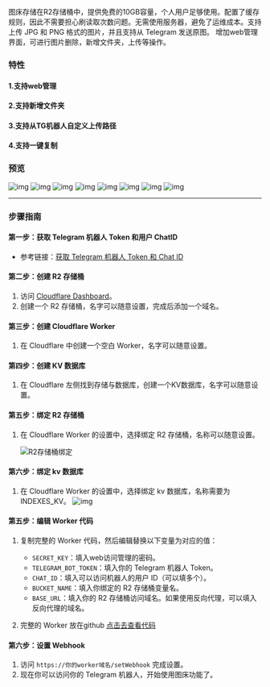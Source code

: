 
图床存储在R2存储桶中，提供免费的10GB容量，个人用户足够使用。配置了缓存规则，因此不需要担心刷读取次数问题。无需使用服务器，避免了运维成本。支持上传 JPG 和 PNG 格式的图片，并且支持从 Telegram 发送原图。
增加web管理界面，可进行图片删除，新增文件夹，上传等操作。
### 特性
#### 1.支持web管理
#### 2.支持新增文件夹
#### 3.支持从TG机器人自定义上传路径
#### 4.支持一键复制


### 预览

![img](https://r2.wuxie.de/blog/20250421_056f65e8.jpg)
![img](https://r2.wuxie.de/blog/20250421_d1067722.jpg)
![img](https://r2.wuxie.de/blog/20250421_5457937c.jpg)
![img](https://r2.wuxie.de/blog/20250421_80871627.jpg)
![img](https://r2.wuxie.de/blog/20250421_b948a084.jpg)
![img](https://r2.wuxie.de/blog/20250421_131cbad6.jpg)
![img](https://r2.wuxie.de/blog/20250421_1aba91c6.jpg)
![img](https://r2.wuxie.de/blog/20250421_732e1541.jpg)

---

### 步骤指南

#### 第一步：获取 Telegram 机器人 Token 和用户 ChatID
- 参考链接：[获取 Telegram 机器人 Token 和 Chat ID](https://blog.xiny.cc/archives/mTaUz0TW)

#### 第二步：创建 R2 存储桶
1. 访问 [Cloudflare Dashboard](https://dash.cloudflare.com/)。
2. 创建一个 R2 存储桶，名字可以随意设置，完成后添加一个域名。

#### 第三步：创建 Cloudflare Worker
1. 在 Cloudflare 中创建一个空白 Worker，名字可以随意设置。

#### 第四步：创建 KV 数据库
1. 在 Cloudflare 左侧找到存储与数据库，创建一个KV数据库，名字可以随意设置。

#### 第五步：绑定 R2 存储桶
1. 在 Cloudflare Worker 的设置中，选择绑定 R2 存储桶，名称可以随意设置。
   
   ![R2存储桶绑定](https://r2.wuxie.de/blog/20250407_b83841fc.jpg)

#### 第六步：绑定 kv 数据库
1. 在 Cloudflare Worker 的设置中，选择绑定 kv 数据库，名称需要为 INDEXES_KV。
    ![img](https://r2.wuxie.de/blog/20250418_8a989a87.jpg)
#### 第五步：编辑 Worker 代码
1. 复制完整的 Worker 代码，然后编辑替换以下变量为对应的值：
   - `SECRET_KEY`：填入web访问管理的密码。
   - `TELEGRAM_BOT_TOKEN`：填入你的 Telegram 机器人 Token。
   - `CHAT_ID`：填入可以访问机器人的用户 ID（可以填多个）。
   - `BUCKET_NAME`：填入你绑定的 R2 存储桶变量名。
   - `BASE_URL`：填入你的 R2 存储桶访问域名。如果使用反向代理，可以填入反向代理的域名。
   
3. 完整的 Worker 放在github
   [点击去查看代码](https://github.com/xinycai/cloudflare-r2-telegram-bot/blob/main/worker.js)


#### 第六步：设置 Webhook
1. 访问 `https://你的worker域名/setWebhook` 完成设置。
2. 现在你可以访问你的 Telegram 机器人，开始使用图床功能了。

